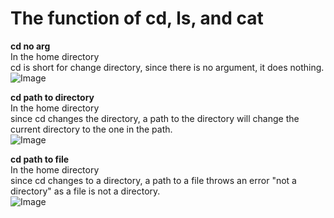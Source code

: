 # The function of cd, ls, and cat
**cd no arg** <br>
In the home directory <br>
cd is short for change directory, since there is no argument, it does nothing. <br>
![Image](imageName.png) <br>

**cd path to directory** <br>
In the home directory <br>
since cd changes the directory, a path to the directory will change the current directory to the one in the path. <br>
![Image](imageName.png) <br>

**cd path to file** <br>
In the home directory <br>
since cd changes to a directory, a path to a file throws an error "not a directory" as a file is not a directory. <br>
![Image](imageName.png) <br>


